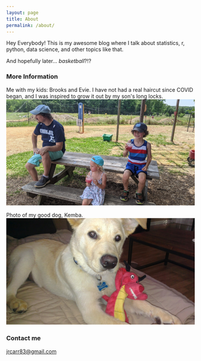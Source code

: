 ```yaml
---
layout: page
title: About
permalink: /about/
---
```


Hey Everybody! This is my awesome blog where I talk about statistics, r, python, data science, and other topics like that. 

And hopefully later... *basketball*?!?

### More Information

Me with my kids: Brooks and Evie. I have not had a real haircut since COVID began, and I was inspired to grow it out by my son's long locks. 
![](images/fam.jpg)

Photo of my good dog, Kemba.
![](images/kemba.jpg)

### Contact me

[jrcarr83@gmail.com](mailto:jrcarr83@gmail.com)
